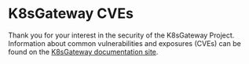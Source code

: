 # K8sGateway CVEs

Thank you for your interest in the security of the K8sGateway Project. Information about common vulnerabilities and exposures (CVEs) can be found on the [K8sGateway documentation site](https://k8sgateway.io/docs/reference/vulnerabilities/).

